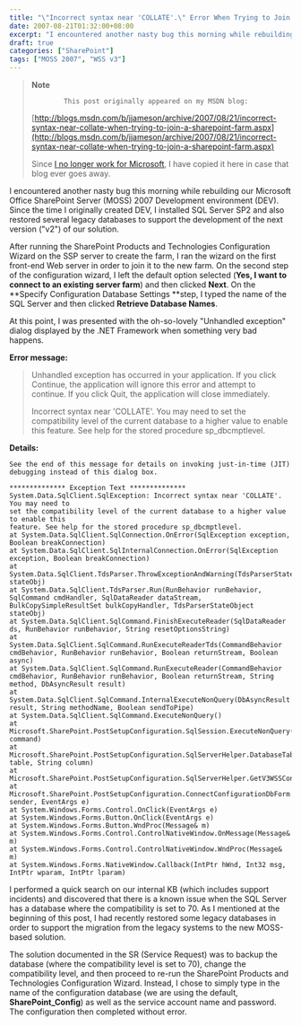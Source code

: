 ```yaml
---
title: "\"Incorrect syntax near 'COLLATE'.\" Error When Trying to Join a SharePoint Farm"
date: 2007-08-21T01:32:00+08:00
excerpt: "I encountered another nasty bug this morning while rebuilding our Microsoft Office SharePoint Server (MOSS) 2007 Development environment (DEV). Since the time I originally created DEV, I installed SQL Server SP2 and also restored several legacy databases..."
draft: true
categories: ["SharePoint"]
tags: ["MOSS 2007", "WSS v3"]
---
```


> **Note**
> 
>             This post originally appeared on my MSDN blog:  
>   
> 
> 
> [http://blogs.msdn.com/b/jjameson/archive/2007/08/21/incorrect-syntax-near-collate-when-trying-to-join-a-sharepoint-farm.aspx](http://blogs.msdn.com/b/jjameson/archive/2007/08/21/incorrect-syntax-near-collate-when-trying-to-join-a-sharepoint-farm.aspx)
> 
> 
> Since [I no longer work for Microsoft](/blog/jjameson/2011/09/02/last-day-with-microsoft), I have copied it here in case that blog                 ever goes away.


I encountered another nasty bug this morning while rebuilding our Microsoft Office         SharePoint Server (MOSS) 2007 Development environment (DEV). Since the time I originally         created DEV, I installed SQL Server SP2 and also restored several legacy databases         to support the development of the next version ("v2") of our solution.

After running the SharePoint Products and Technologies Configuration Wizard on the         SSP server to create the farm, I ran the wizard on the first front-end Web server         in order to join it to the new farm. On the second step of the configuration wizard,         I left the default option selected (**Yes, I want to connect to an existing server
            farm**) and then clicked **Next**. On the **Specify Configuration
                Database Settings **step, I typed the name of the SQL Server and         then clicked **Retrieve Database Names**.

At this point, I was presented with the oh-so-lovely "Unhandled exception" dialog         displayed by the .NET Framework when something very bad happens.

**Error message:**


> Unhandled exception has occurred in your application. If you click Continue, the             application will ignore this error and attempt to continue. If you click Quit, the             application will close immediately.
> 
> Incorrect syntax near 'COLLATE'. You may need to set the compatibility level of             the current database to a higher value to enable this feature. See help for the             stored procedure sp\_dbcmptlevel.


**Details:**



    See the end of this message for details on invoking just-in-time (JIT) debugging instead of this dialog box.
    
    ************** Exception Text **************
    System.Data.SqlClient.SqlException: Incorrect syntax near 'COLLATE'. You may need to
    set the compatibility level of the current database to a higher value to enable this
    feature. See help for the stored procedure sp_dbcmptlevel.
    at System.Data.SqlClient.SqlConnection.OnError(SqlException exception, Boolean breakConnection)
    at System.Data.SqlClient.SqlInternalConnection.OnError(SqlException exception, Boolean breakConnection)
    at System.Data.SqlClient.TdsParser.ThrowExceptionAndWarning(TdsParserStateObject stateObj)
    at System.Data.SqlClient.TdsParser.Run(RunBehavior runBehavior, SqlCommand cmdHandler, SqlDataReader dataStream, BulkCopySimpleResultSet bulkCopyHandler, TdsParserStateObject stateObj)
    at System.Data.SqlClient.SqlCommand.FinishExecuteReader(SqlDataReader ds, RunBehavior runBehavior, String resetOptionsString)
    at System.Data.SqlClient.SqlCommand.RunExecuteReaderTds(CommandBehavior cmdBehavior, RunBehavior runBehavior, Boolean returnStream, Boolean async)
    at System.Data.SqlClient.SqlCommand.RunExecuteReader(CommandBehavior cmdBehavior, RunBehavior runBehavior, Boolean returnStream, String method, DbAsyncResult result)
    at System.Data.SqlClient.SqlCommand.InternalExecuteNonQuery(DbAsyncResult result, String methodName, Boolean sendToPipe)
    at System.Data.SqlClient.SqlCommand.ExecuteNonQuery()
    at Microsoft.SharePoint.PostSetupConfiguration.SqlSession.ExecuteNonQuery(SqlCommand command)
    at Microsoft.SharePoint.PostSetupConfiguration.SqlServerHelper.DatabaseTableWithColumnExists(String table, String column)
    at Microsoft.SharePoint.PostSetupConfiguration.SqlServerHelper.GetV3WSSConfigurationDatabases()
    at Microsoft.SharePoint.PostSetupConfiguration.ConnectConfigurationDbForm.GetDatabasesButtonClickEventHandler(Object sender, EventArgs e)
    at System.Windows.Forms.Control.OnClick(EventArgs e)
    at System.Windows.Forms.Button.OnClick(EventArgs e)
    at System.Windows.Forms.Button.WndProc(Message& m)
    at System.Windows.Forms.Control.ControlNativeWindow.OnMessage(Message& m)
    at System.Windows.Forms.Control.ControlNativeWindow.WndProc(Message& m)
    at System.Windows.Forms.NativeWindow.Callback(IntPtr hWnd, Int32 msg, IntPtr wparam, IntPtr lparam)



I performed a quick search on our internal KB (which includes support incidents)         and discovered that there is a known issue when the SQL Server has a database where         the compatibility is set to 70. As I mentioned at the beginning of this post, I         had recently restored some legacy databases in order to support the migration from         the legacy systems to the new MOSS-based solution.

The solution documented in the SR (Service Request) was to backup the database (where         the compatibility level is set to 70), change the compatibility level, and then         proceed to re-run the SharePoint Products and Technologies Configuration Wizard.         Instead, I chose to simply type in the name of the configuration database (we are         using the default, **SharePoint\_Config**) as well as the service account         name and password. The configuration then completed without error.

